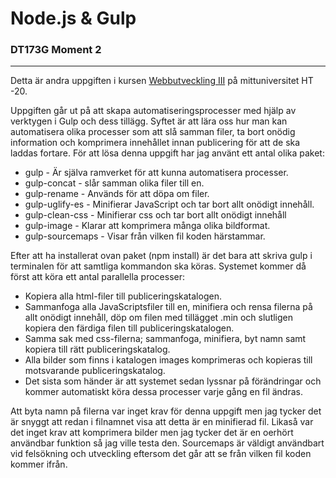 # Node.js & Gulp
### DT173G Moment 2
---
Detta är andra uppgiften i kursen [Webbutveckling III](https://www.miun.se/utbildning/kursplaner-och-utbildningsplaner/Sok-kursplan/kursplan/?kursplanid=18690) på mittuniversitet HT -20.

Uppgiften går ut på att skapa automatiseringsprocesser med hjälp av verktygen i Gulp och dess tillägg. Syftet är att lära oss hur man kan automatisera olika processer som att slå samman filer, ta bort onödig information och komprimera innehållet innan publicering för att de ska laddas fortare. För att lösa denna uppgift har jag använt ett antal olika paket:
* gulp - Är själva ramverket för att kunna automatisera processer.
* gulp-concat - slår samman olika filer till en.
* gulp-rename - Används för att döpa om filer.
* gulp-uglify-es - Minifierar JavaScript och tar bort allt onödigt innehåll.
* gulp-clean-css - Minifierar css och tar bort allt onödigt innehåll
* gulp-image - Klarar att komprimera många olika bildformat.
* gulp-sourcemaps - Visar från vilken fil koden härstammar.

Efter att ha installerat ovan paket (npm install) är det bara att skriva gulp i terminalen för att samtliga kommandon ska köras.
Systemet kommer då först att köra ett antal parallella processer:
* Kopiera alla html-filer till publiceringskatalogen.
* Sammanfoga alla JavaScriptsfiler till en, minifiera och rensa filerna på allt onödigt innehåll, döp om filen med tillägget .min och slutligen kopiera den färdiga filen till publiceringskatalogen.
* Samma sak med css-filerna; sammanfoga, minifiera, byt namn samt kopiera till rätt publiceringskatalog.
* Alla bilder som finns i katalogen images komprimeras och kopieras till motsvarande publiceringskatalog.
* Det sista som händer är att systemet sedan lyssnar på förändringar och kommer automatiskt köra dessa processer varje gång en fil ändras.

Att byta namn på filerna var inget krav för denna uppgift men jag tycker det är snyggt att redan i filnamnet visa att detta är en minifierad fil. Likaså var det inget krav att komprimera bilder men jag tycker det är en oerhört användbar funktion så jag ville testa den.
Sourcemaps är väldigt användbart vid felsökning och utveckling eftersom det går att se från vilken fil koden kommer ifrån.